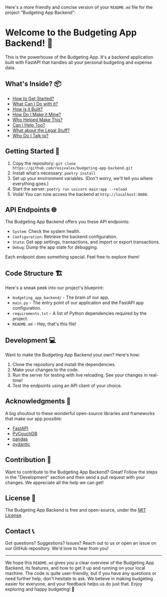 Here's a more friendly and concise version of your `README.md` file for the project "Budgeting App Backend":

# Welcome to the Budgeting App Backend! 🚀

This is the powerhouse of the Budgeting App. It's a backend application built with FastAPI that handles all your personal budgeting and expense data.

## What's Inside? 📦
- [How to Get Started?](#getting-started-)
- [What Can I Do with it?](#api-endpoints-)
- [How is it Built?](#code-structure-)
- [How Do I Make it Mine?](#development-)
- [Who Helped Make This?](#acknowledgments-)
- [Can I Help Too?](#contribution-)
- [What about the Legal Stuff?](#license-)
- [Who Do I Talk to?](#contact-)

## Getting Started 🚀

1. Copy the repository: `git clone https://github.com/resivalex/budgeting-app-backend.git`
2. Install what's necessary: `poetry install`
3. Set up your environment variables. (Don't worry, we'll tell you where everything goes.)
4. Start the server: `poetry run uvicorn main:app --reload`
5. Voilà! You can now access the backend at `http://localhost:8000`.

## API Endpoints 🌐

The Budgeting App Backend offers you these API endpoints:

- `System`: Check the system health.
- `Configuration`: Retrieve the backend configuration.
- `State`: Get app settings, transactions, and import or export transactions.
- `Debug`: Dump the app state for debugging.

Each endpoint does something special. Feel free to explore them!

## Code Structure 🏗️

Here's a sneak peek into our project's blueprint:

- `budgeting_app_backend/` - The brain of our app.
- `main.py` - The entry point of our application and the FastAPI app configuration.
- `requirements.txt` - A list of Python dependencies required by the project.
- `README.md` - Hey, that's this file!

## Development 💻

Want to make the Budgeting App Backend your own? Here's how:

1. Clone the repository and install the dependencies.
2. Make your changes to the code.
3. Run the server for testing with live reloading. See your changes in real-time!
4. Test the endpoints using an API client of your choice.

## Acknowledgments 👏

A big shoutout to these wonderful open-source libraries and frameworks that make our app possible:

- [FastAPI](https://fastapi.tiangolo.com/)
- [PyCouchDB](https://github.com/andrewsmedina/pycouchdb)
- [pandas](https://pandas.pydata.org/)
- [pydantic](https://pydantic-docs.helpmanual.io/)

## Contribution 🤝

Want to contribute to the Budgeting App Backend? Great! Follow the steps in the "Development" section and then send a pull request with your changes. We appreciate all the help we can get!

## License 📝

The Budgeting App Backend is free and open-source, under the [MIT License](LICENSE).

## Contact 📞

Got questions? Suggestions? Issues? Reach out to us or open an issue on our GitHub repository. We'd love to hear from you!

---

We hope this `README.md` gives you a clear overview of the Budgeting App Backend, its features, and how to get it up and running on your local machine. The code is quite user-friendly, but if you have any questions or need further help, don't hesitate to ask. We believe in making budgeting easier for everyone, and your feedback helps us do just that. Enjoy exploring and happy budgeting! 🎉
